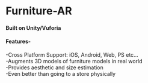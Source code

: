 # Furniture-AR
#### Built on Unity/Vuforia

#### Features-  
-Cross Platform Support: iOS, Android, Web, PS etc...  
-Augments 3D models of furniture models in real world  
-Provides aesthetic and size estimation  
-Even better than going to a store physically  
